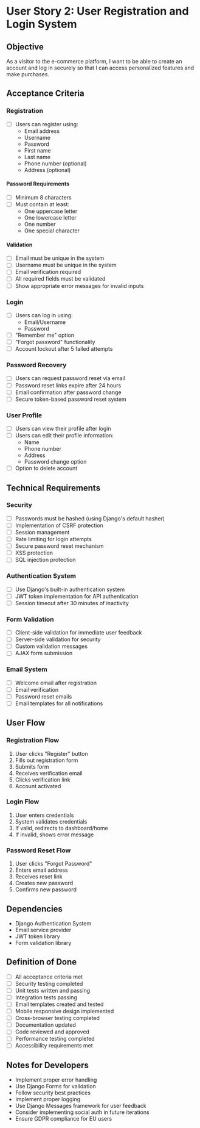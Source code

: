 # User Story 2: User Registration and Login System

## Objective
As a visitor to the e-commerce platform, I want to be able to create an account and log in securely so that I can access personalized features and make purchases.

## Acceptance Criteria

### Registration
- [ ] Users can register using:
  - Email address
  - Username
  - Password
  - First name
  - Last name
  - Phone number (optional)
  - Address (optional)

#### Password Requirements
- [ ] Minimum 8 characters
- [ ] Must contain at least:
  - One uppercase letter
  - One lowercase letter
  - One number
  - One special character

#### Validation
- [ ] Email must be unique in the system
- [ ] Username must be unique in the system
- [ ] Email verification required
- [ ] All required fields must be validated
- [ ] Show appropriate error messages for invalid inputs

### Login
- [ ] Users can log in using:
  - Email/Username
  - Password
- [ ] "Remember me" option
- [ ] "Forgot password" functionality
- [ ] Account lockout after 5 failed attempts

### Password Recovery
- [ ] Users can request password reset via email
- [ ] Password reset links expire after 24 hours
- [ ] Email confirmation after password change
- [ ] Secure token-based password reset system

### User Profile
- [ ] Users can view their profile after login
- [ ] Users can edit their profile information:
  - Name
  - Phone number
  - Address
  - Password change option
- [ ] Option to delete account

## Technical Requirements

### Security
- [ ] Passwords must be hashed (using Django's default hasher)
- [ ] Implementation of CSRF protection
- [ ] Session management
- [ ] Rate limiting for login attempts
- [ ] Secure password reset mechanism
- [ ] XSS protection
- [ ] SQL injection protection

### Authentication System
- [ ] Use Django's built-in authentication system
- [ ] JWT token implementation for API authentication
- [ ] Session timeout after 30 minutes of inactivity

### Form Validation
- [ ] Client-side validation for immediate user feedback
- [ ] Server-side validation for security
- [ ] Custom validation messages
- [ ] AJAX form submission

### Email System
- [ ] Welcome email after registration
- [ ] Email verification
- [ ] Password reset emails
- [ ] Email templates for all notifications

## User Flow

### Registration Flow
1. User clicks "Register" button
2. Fills out registration form
3. Submits form
4. Receives verification email
5. Clicks verification link
6. Account activated

### Login Flow
1. User enters credentials
2. System validates credentials
3. If valid, redirects to dashboard/home
4. If invalid, shows error message

### Password Reset Flow
1. User clicks "Forgot Password"
2. Enters email address
3. Receives reset link
4. Creates new password
5. Confirms new password

## Dependencies
- Django Authentication System
- Email service provider
- JWT token library
- Form validation library

## Definition of Done
- [ ] All acceptance criteria met
- [ ] Security testing completed
- [ ] Unit tests written and passing
- [ ] Integration tests passing
- [ ] Email templates created and tested
- [ ] Mobile responsive design implemented
- [ ] Cross-browser testing completed
- [ ] Documentation updated
- [ ] Code reviewed and approved
- [ ] Performance testing completed
- [ ] Accessibility requirements met

## Notes for Developers
- Implement proper error handling
- Use Django Forms for validation
- Follow security best practices
- Implement proper logging
- Use Django Messages framework for user feedback
- Consider implementing social auth in future iterations
- Ensure GDPR compliance for EU users
